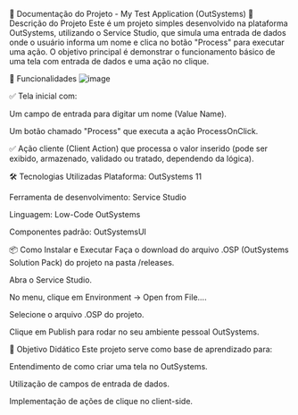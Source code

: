 📄 Documentação do Projeto - My Test Application (OutSystems)
🧠 Descrição do Projeto
Este é um projeto simples desenvolvido na plataforma OutSystems, utilizando o Service Studio, que simula uma entrada de dados onde o usuário informa um nome e clica no botão "Process" para executar uma ação.
O objetivo principal é demonstrar o funcionamento básico de uma tela com entrada de dados e uma ação no clique.

🚀 Funcionalidades
![image](https://github.com/user-attachments/assets/14234b7c-d703-4979-af82-9ae0d510d4ed)


✅ Tela inicial com:

Um campo de entrada para digitar um nome (Value Name).

Um botão chamado "Process" que executa a ação ProcessOnClick.

✅ Ação cliente (Client Action) que processa o valor inserido (pode ser exibido, armazenado, validado ou tratado, dependendo da lógica).

🛠️ Tecnologias Utilizadas
Plataforma: OutSystems 11

Ferramenta de desenvolvimento: Service Studio

Linguagem: Low-Code OutSystems

Componentes padrão: OutSystemsUI

📦 Como Instalar e Executar
Faça o download do arquivo .OSP (OutSystems Solution Pack) do projeto na pasta /releases.

Abra o Service Studio.

No menu, clique em Environment → Open from File....

Selecione o arquivo .OSP do projeto.

Clique em Publish para rodar no seu ambiente pessoal OutSystems.

🎯 Objetivo Didático
Este projeto serve como base de aprendizado para:

Entendimento de como criar uma tela no OutSystems.

Utilização de campos de entrada de dados.

Implementação de ações de clique no client-side.

